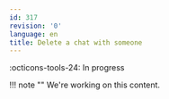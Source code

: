 ```yaml
---
id: 317
revision: '0'
language: en
title: Delete a chat with someone
---
```


:octicons-tools-24: In progress

!!! note ""
We're working on this content.

